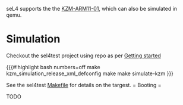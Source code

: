 seL4 supports the the
[KZM-ARM11-01](http://www.kmckk.com/eng/kzm.html), which can
also be simulated in qemu.

# Simulation


Checkout the sel4test project using repo as per
[Getting started](https://wiki.sel4.systems/Getting%20started#Getting_the_SEL4_Test_source_code)

{{{\#!highlight bash numbers=off make
kzm\_simulation\_release\_xml\_defconfig make make simulate-kzm }}}

See the sel4test
[Makefile](https://github.com/seL4/sel4test/blob/master/Makefile#L51)
for details on the targest. = Booting =

TODO
